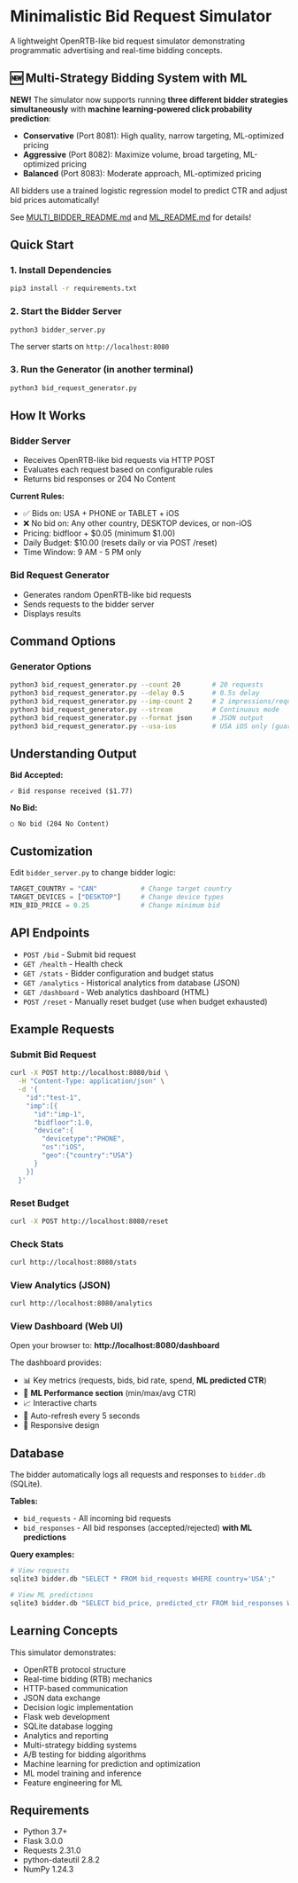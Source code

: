 # Minimalistic Bid Request Simulator

A lightweight OpenRTB-like bid request simulator demonstrating programmatic advertising and real-time bidding concepts.

## 🆕 Multi-Strategy Bidding System with ML

**NEW!** The simulator now supports running **three different bidder strategies simultaneously** with **machine learning-powered click probability prediction**:
- **Conservative** (Port 8081): High quality, narrow targeting, ML-optimized pricing
- **Aggressive** (Port 8082): Maximize volume, broad targeting, ML-optimized pricing
- **Balanced** (Port 8083): Moderate approach, ML-optimized pricing

All bidders use a trained logistic regression model to predict CTR and adjust bid prices automatically!

See [MULTI_BIDDER_README.md](MULTI_BIDDER_README.md) and [ML_README.md](ML_README.md) for details!

## Quick Start

### 1. Install Dependencies
```bash
pip3 install -r requirements.txt
```

### 2. Start the Bidder Server
```bash
python3 bidder_server.py
```

The server starts on `http://localhost:8080`

### 3. Run the Generator (in another terminal)
```bash
python3 bid_request_generator.py
```

## How It Works

### Bidder Server
- Receives OpenRTB-like bid requests via HTTP POST
- Evaluates each request based on configurable rules
- Returns bid responses or 204 No Content

**Current Rules:**
- ✅ Bids on: USA + PHONE or TABLET + iOS
- ❌ No bid on: Any other country, DESKTOP devices, or non-iOS
- Pricing: bidfloor + $0.05 (minimum $1.00)
- Daily Budget: $10.00 (resets daily or via POST /reset)
- Time Window: 9 AM - 5 PM only

### Bid Request Generator
- Generates random OpenRTB-like bid requests
- Sends requests to the bidder server
- Displays results

## Command Options

### Generator Options
```bash
python3 bid_request_generator.py --count 20        # 20 requests
python3 bid_request_generator.py --delay 0.5       # 0.5s delay
python3 bid_request_generator.py --imp-count 2     # 2 impressions/request
python3 bid_request_generator.py --stream          # Continuous mode
python3 bid_request_generator.py --format json     # JSON output
python3 bid_request_generator.py --usa-ios         # USA iOS only (guaranteed bids!)
```

## Understanding Output

**Bid Accepted:**
```
✓ Bid response received ($1.77)
```

**No Bid:**
```
○ No bid (204 No Content)
```

## Customization

Edit `bidder_server.py` to change bidder logic:
```python
TARGET_COUNTRY = "CAN"           # Change target country
TARGET_DEVICES = ["DESKTOP"]     # Change device types
MIN_BID_PRICE = 0.25             # Change minimum bid
```

## API Endpoints

- `POST /bid` - Submit bid request
- `GET /health` - Health check
- `GET /stats` - Bidder configuration and budget status
- `GET /analytics` - Historical analytics from database (JSON)
- `GET /dashboard` - Web analytics dashboard (HTML)
- `POST /reset` - Manually reset budget (use when budget exhausted)

## Example Requests

### Submit Bid Request
```bash
curl -X POST http://localhost:8080/bid \
  -H "Content-Type: application/json" \
  -d '{
    "id":"test-1",
    "imp":[{
      "id":"imp-1",
      "bidfloor":1.0,
      "device":{
        "devicetype":"PHONE",
        "os":"iOS",
        "geo":{"country":"USA"}
      }
    }]
  }'
```

### Reset Budget
```bash
curl -X POST http://localhost:8080/reset
```

### Check Stats
```bash
curl http://localhost:8080/stats
```

### View Analytics (JSON)
```bash
curl http://localhost:8080/analytics
```

### View Dashboard (Web UI)
Open your browser to: **http://localhost:8080/dashboard**

The dashboard provides:
- 📊 Key metrics (requests, bids, bid rate, spend, **ML predicted CTR**)
- 🤖 **ML Performance section** (min/max/avg CTR)
- 📈 Interactive charts
- 🔄 Auto-refresh every 5 seconds
- 📱 Responsive design

## Database

The bidder automatically logs all requests and responses to `bidder.db` (SQLite).

**Tables:**
- `bid_requests` - All incoming bid requests
- `bid_responses` - All bid responses (accepted/rejected) **with ML predictions**

**Query examples:**
```bash
# View requests
sqlite3 bidder.db "SELECT * FROM bid_requests WHERE country='USA';"

# View ML predictions
sqlite3 bidder.db "SELECT bid_price, predicted_ctr FROM bid_responses WHERE response_status='ACCEPTED';"
```

## Learning Concepts

This simulator demonstrates:
- OpenRTB protocol structure
- Real-time bidding (RTB) mechanics
- HTTP-based communication
- JSON data exchange
- Decision logic implementation
- Flask web development
- SQLite database logging
- Analytics and reporting
- Multi-strategy bidding systems
- A/B testing for bidding algorithms
- Machine learning for prediction and optimization
- ML model training and inference
- Feature engineering for ML

## Requirements

- Python 3.7+
- Flask 3.0.0
- Requests 2.31.0
- python-dateutil 2.8.2
- NumPy 1.24.3

